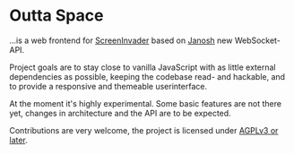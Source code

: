# Outta Space

...is a web frontend for
[ScreenInvader](http://github.com/screeninvader/screeninvader) based
on [Janosh](https://github.com/kallaballa/Janosh) new WebSocket-API.

Project goals are to stay close to vanilla JavaScript with as little external
dependencies as possible, keeping the codebase read- and
hackable, and to provide a responsive and themeable userinterface.

At the moment it's highly experimental. Some basic features are not there
yet, changes in architecture and the API are to be expected.

Contributions are very welcome, the project is licensed under [AGPLv3
or later](http://www.gnu.org/licenses/agpl-3.0.html).
